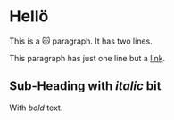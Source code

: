 # Hellö

This is a 🐱 paragraph.
It has two lines.

This paragraph has just one line but a [link](structure).


## Sub-Heading with _italic_ bit

With *bold* text.


